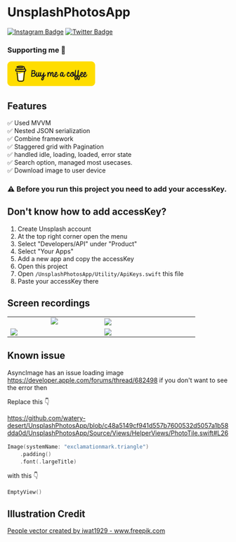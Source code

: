 # UnsplashPhotosApp

[![Instagram Badge](https://img.shields.io/badge/-Instagram-e84393?style=for-the-badge&labelColor=e84393&logo=instagram&logoColor=white)](https://instagram.com/watery_desert)
[![Twitter Badge](https://img.shields.io/badge/-Twitter-1ca0f1?style=for-the-badge&logo=twitter&logoColor=white&link=https://twitter.com/watery_desert)](https://twitter.com/watery_desert)

### Supporting me 💛

<a href="https://www.buymeacoffee.com/watery_desert"><img src="https://raw.githubusercontent.com/watery-desert/assets/main/watery_desert/bmc-button.png" height="56"></a>
<div>


## Features

✅ Used MVVM\
✅ Nested JSON serialization\
✅ Combine framework\
✅ Staggered grid with Pagination\
✅ handled idle, loading, loaded, error state\
✅ Search option, managed most usecases.\
✅ Download image to user device

### ⚠️ Before you run this project you need to add your accessKey.

## Don't know how to add accessKey?
 
1. Create Unsplash account
2. At the top right corner open the menu
3. Select "Developers/API" under "Product"
4. Select "Your Apps"
5. Add a new app and copy the accessKey
6. Open this project
7. Open `/UnsplashPhotosApp/Utility/ApiKeys.swift` this file 
8. Paste your accessKey there


## Screen recordings


<table>
   <tr>
      <td align="center">
         <img src="https://raw.githubusercontent.com/watery-desert/assets/main/UnsplashPhotosApp/GridView.gif" width="200"/>
      </td>
      <td align="center">
         <img align="right" src="https://raw.githubusercontent.com/watery-desert/assets/main/UnsplashPhotosApp/TopicRow.gif" width="200"/>
      </td>
   </tr>
   <tr>
      <td align="center">
         <img align="left" src="https://raw.githubusercontent.com/watery-desert/assets/main/UnsplashPhotosApp/Search.gif" width="200"/>
      </td>
      <td align="center">
         <img align="left" src="https://raw.githubusercontent.com/watery-desert/assets/main/UnsplashPhotosApp/DownloadPhoto.gif" width="200"/>
      </td>      
   </tr>
</table>


## Known issue

AsyncImage has an issue loading image 
https://developer.apple.com/forums/thread/682498
if you don't want to see the error then 

Replace this 👇

https://github.com/watery-desert/UnsplashPhotosApp/blob/c48a5149cf941d557b7600532d5057a1b58dda0d/UnsplashPhotosApp/Source/Views/HelperViews/PhotoTile.swift#L26

```swift
Image(systemName: "exclamationmark.triangle")
    .padding()
    .font(.largeTitle)
```
with this 👇

```swift
EmptyView()
```
    
                    


## Illustration Credit

<a href='https://www.freepik.com/vectors/people'>People vector created by iwat1929 - www.freepik.com</a>
<div>
